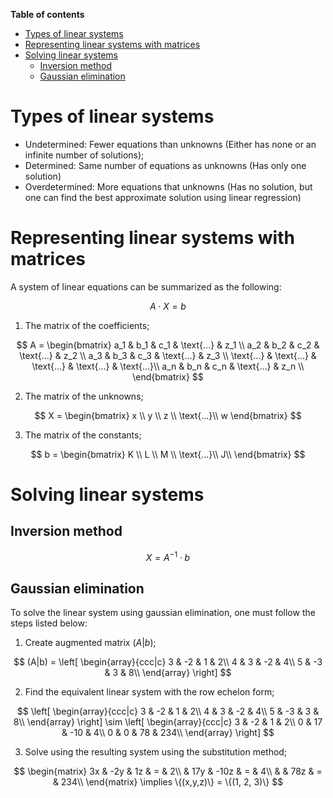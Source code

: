 **Table of contents**

- [Types of linear systems](#types-of-linear-systems)
- [Representing linear systems with matrices](#representing-linear-systems-with-matrices)
- [Solving linear systems](#solving-linear-systems)
  - [Inversion method](#inversion-method)
  - [Gaussian elimination](#gaussian-elimination)

# Types of linear systems

- Undetermined: Fewer equations than unknowns (Either has none or an infinite number of solutions);
- Determined: Same number of equations as unknowns (Has only one solution)
- Overdetermined: More equations that unknowns (Has no solution, but one can find the best approximate solution using linear regression) 

# Representing linear systems with matrices

A system of linear equations can be summarized as the following:

$$
A \cdot X = b
$$

1. The matrix of the coefficients;

$$
A = \begin{bmatrix}
    a_1 & b_1 & c_1 & \text{...} & z_1 \\
    a_2 & b_2 & c_2 & \text{...} & z_2 \\
    a_3 & b_3 & c_3 & \text{...} & z_3 \\  
    \text{...} & \text{...} & \text{...} & \text{...} & \text{...}\\  
    a_n & b_n & c_n & \text{...} & z_n \\  
\end{bmatrix}
$$

2. The matrix of the unknowns;

$$
X = \begin{bmatrix}
    x \\
    y \\
    z \\
    \text{...}\\
    w
\end{bmatrix}
$$

3. The matrix of the constants;

$$
b = \begin{bmatrix}
    K \\
    L \\
    M \\
    \text{...}\\
    J\\
\end{bmatrix}
$$

# Solving linear systems

## Inversion method

$$
X = A^{-1} \cdot b
$$

## Gaussian elimination

To solve the linear system using gaussian elimination, one must follow the steps listed below:

1. Create augmented matrix $(A|b)$;

$$
(A|b) = \left[
    \begin{array}{ccc|c}
    3 & -2 & 1 & 2\\
    4 & 3 & -2 & 4\\
    5 & -3 & 3 & 8\\
    \end{array}
    \right]
$$

2. Find the equivalent linear system with the row echelon form;

$$
\left[
    \begin{array}{ccc|c}
    3 & -2 & 1 & 2\\
    4 & 3 & -2 & 4\\
    5 & -3 & 3 & 8\\
    \end{array}
    \right]
\sim
\left[
    \begin{array}{ccc|c}
    3 & -2 & 1 & 2\\
    0 & 17 & -10 & 4\\
    0 & 0 & 78 & 234\\
    \end{array}
    \right]
$$

3. Solve using the resulting system using the substitution method;

$$
\begin{matrix}
3x & -2y & 1z & = & 2\\
    & 17y & -10z & = & 4\\
    &  & 78z & = & 234\\
\end{matrix}
\implies
\{(x,y,z)\} = \{(1, 2, 3)\}
$$
